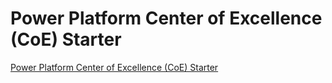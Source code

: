 
# Power Platform Center of Excellence (CoE) Starter
[Power Platform Center of Excellence (CoE) Starter](https://learn.microsoft.com/en-us/power-platform/guidance/coe/starter-kit)


